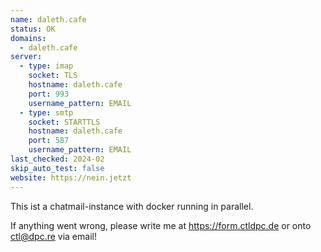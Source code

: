 ```yaml
---
name: daleth.cafe
status: OK
domains: 
  - daleth.cafe
server:
  - type: imap
    socket: TLS
    hostname: daleth.cafe
    port: 993
    username_pattern: EMAIL
  - type: smtp
    socket: STARTTLS
    hostname: daleth.cafe
    port: 587
    username_pattern: EMAIL
last_checked: 2024-02
skip_auto_test: false
website: https://nein.jetzt
---
```

This ist a chatmail-instance with docker running in parallel. 

If anything went wrong, please write me at <https://form.ctldpc.de> or onto [ctl@dpc.re](mailto:ctl@dpc.re) via email!
